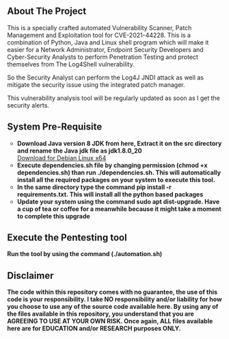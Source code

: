 <!-- ABOUT THE PROJECT -->
## About The Project


This is a specially crafted automated Vulnerability Scanner, Patch Management and Exploitation tool for CVE-2021-44228. This is a combination of Python, Java and Linux shell program which will make it easier for a Network Administrator, Endpoint Security Developers and Cyber-Security Analysts to perform Penetration Testing and protect themselves from The Log4Shell vulnerability.

So the Security Analyst can perform the Log4J JNDI attack as well as mitigate the security issue using the integrated patch manager.

This vulnerability analysis tool will be regularly updated as soon as I get the security alerts.

<!-- Download link for Java JDK as a pre-requisite for exploitation tool-->

## System Pre-Requisite
<p>
  <ul type="circle">
    <li><b>Download Java version 8 JDK from here, Extract it on the src directory and rename the Java jdk file as jdk1.8.0_20</b><br>
           <a href="https://app.blackhole.run/#N4XaeQzCCF1N6AVWwhf36A5e7VfDjdNkCRogUcBzVhWE">Download for Debian Linux x64</a></li>
    <li><b>Execute dependencies.sh file by changing permission (chmod +x dependencies.sh) than run ./dependencies.sh. This will automatically install all the required packages on your system to execute this tool.</b></li>
    <li><b>In the same directory type the command pip install -r requirements.txt. This will install all the python based packages</b></li>
    <li><b>Update your system using the command sudo apt dist-upgrade. Have a cup of tea or coffee for a meanwhile because it might take a moment to complete this upgrade</b></li>
    </ul>
</p>


<!-- Execution phase for exploitation tool -->
## Execute the Pentesting tool
<p>
  <b>Run the tool by using the command (./automation.sh)</b>
</p>

## Disclaimer
<p>
<b>The code within this repository comes with no guarantee, the use of this code is your responsibility.
I take NO responsibility and/or liability for how you choose to use any of the source code available here. By using any of the files available in this repository, you understand that you are AGREEING TO USE AT YOUR OWN RISK. Once again, ALL files available here are for EDUCATION and/or RESEARCH purposes ONLY.</b><p>
